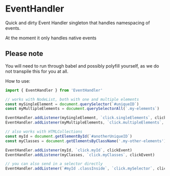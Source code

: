 # EventHandler

Quick and dirty Event Handler singleton that handles namespacing of events.

At the moment it only handles native events

## Please note
You will need to run through babel and possibly polyfill yourself, as we do not transpile this for you at all.

How to use:
```javascript
import { EventHandler } from 'EventHandler'

// works with NodeList, both with one and multiple elements
const mySingleElement = document.querySelector(`#uniqueID`)
const myMultipleElements = document.querySelectorAll(`.my-elements`)

EventHandler.addListener(mySingleElement, `click.singleElements`, clickEvent)
EventHandler.addListener(myMultipleElements, `click.multipleElements`, clickEvent)

// also works with HTMLCollections
const myId = document.getElementById(`#anotherUniqueID`)
const myClasses = document.getElementsByClassName('.my-other-elements')

EventHandler.addListener(myId, `click.myId`, clickEvent)
EventHandler.addListener(myClasses, `click.myClasses`, clickEvent)

// you can also send in a selector directly
EventHandler.addListener(`#myId .classInside`, `click.mySelector`, clickEvent)
```
